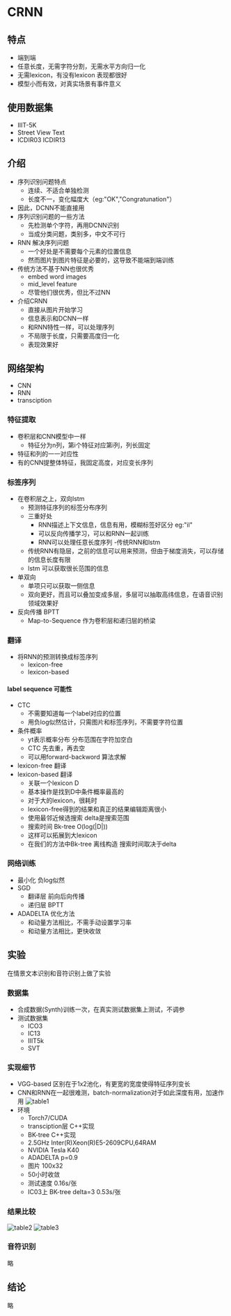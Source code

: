 # CRNN

## 特点
- 端到端
- 任意长度，无需字符分割，无需水平方向归一化
- 无需lexicon，有没有lexicon 表现都很好
- 模型小而有效，对真实场景有事件意义

## 使用数据集
- IIIT-5K
- Street View Text 
- ICDIR03 ICDIR13

## 介绍
- 序列识别问题特点
    + 连续、不适合单独检测
    + 长度不一，变化幅度大（eg:"OK","Congratunation"）
- 因此，DCNN不能直接用
- 序列识别问题的一些方法
    + 先检测单个字符，再用DCNN识别
    + 当成分类问题，类别多，中文不可行
- RNN 解决序列问题
    + 一个好处是不需要每个元素的位置信息
    + 然而图片到图片特征是必要的，这导致不能端到端训练
- 传统方法不基于NN也很优秀
    + embed word images
    + mid_level feature 
    + 尽管他们很优秀，但比不过NN
- 介绍CRNN
    + 直接从图片开始学习
    + 信息表示和DCNN一样
    + 和RNN特性一样，可以处理序列
    + 不局限于长度，只需要高度归一化
    + 表现效果好

## 网络架构
- CNN
- RNN
- transciption

### 特征提取
- 卷积层和CNN模型中一样
    + 特征分为n列，第i个特征对应第i列，列长固定
- 特征和列的一一对应性
- 有的CNN提整体特征，我固定高度，对应变长序列

### 标签序列
- 在卷积层之上，双向lstm
    + 预测特征序列的标签分布序列
    + 三重好处
        + RNN描述上下文信息，信息有用，模糊标签好区分 eg:"il"
        + 可以反向传播学习，可以和RNN一起训练
        + RNN可以处理任意长度序列
-传统RNN和lstm
    + 传统RNN有隐层，之前的信息可以用来预测，但由于梯度消失，可以存储的信息长度有限
    + lstm 可以获取很长范围的信息
- 单双向
    + 单项只可以获取一侧信息
    + 双向更好，而且可以叠加变成多层，多层可以抽取高纬信息，在语音识别领域效果好
- 反向传播 BPTT
    + Map-to-Sequence 作为卷积层和递归层的桥梁

### 翻译
- 将RNN的预测转换成标签序列
    - lexicon-free
    - lexicon-based
#### label sequence 可能性
- CTC
    + 不需要知道每一个label对应的位置
    + 用负log似然估计，只需图片和标签序列，不需要字符位置
- 条件概率
    + yt表示概率分布 分布范围在字符加空白
    + CTC 先去重，再去空
    + 可以用forward-backword 算法求解
- lexicon-free 翻译
- lexicon-based 翻译
    + 关联一个lexicon D
    + 基本操作是找到D中条件概率最高的
    + 对于大的lexicon，很耗时
    + lexicon-free得到的结果和真正的结果编辑距离很小
    + 使用最邻近候选搜索 delta是搜索范围
    + 搜索时间 Bk-tree O(log(|D|))
    + 这样可以拓展到大lexicon
    + 在我们的方法中Bk-tree 离线构造 搜索时间取决于delta

### 网络训练
- 最小化 负log似然
- SGD 
    + 翻译层 前向后向传播
    + 递归层 BPTT
- ADADELTA 优化方法
    + 和动量方法相比，不需手动设置学习率
    + 和动量方法相比，更快收敛

## 实验
在情景文本识别和音符识别上做了实验
### 数据集
- 合成数据(Synth)训练一次，在真实测试数据集上测试，不调参
- 测试数据集
    + ICO3
    + IC13
    + IIIT5k
    + SVT
### 实现细节
- VGG-based 区别在于1x2池化，有更宽的宽度使得特征序列变长
- CNN和RNN在一起很难测，batch-normalization对于如此深度有用，加速作用
![table1](pic_resource/table1.PNG)
- 环境
    + Torch7/CUDA
    + transciption层 C++实现 
    + BK-tree C++实现
    + 2.5GHz Inter(R)Xeon(R)E5-2609CPU,64RAM
    + NVIDIA Tesla K40
    + ADADELTA p=0.9
    + 图片 100x32
    + 50小时收敛
    + 测试速度 0.16s/张
    + IC03上 BK-tree delta=3 0.53s/张

### 结果比较
![table2](pic_resource/table2.PNG)
![table3](pic_resource/table3.PNG)

### 音符识别
略

## 结论 
略
